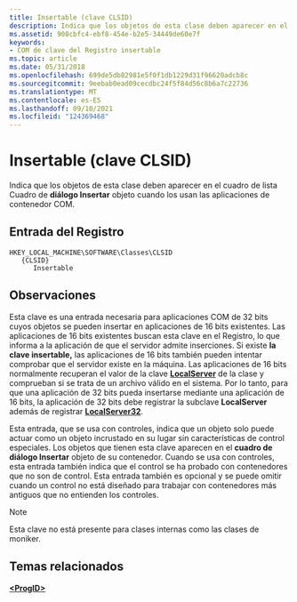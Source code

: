 ```yaml
---
title: Insertable (clave CLSID)
description: Indica que los objetos de esta clase deben aparecer en el cuadro de lista Cuadro de diálogo Insertar objeto cuando los usan las aplicaciones de contenedor COM.
ms.assetid: 908cbfc4-ebf8-454e-b2e5-34449de60e7f
keywords:
- COM de clave del Registro insertable
ms.topic: article
ms.date: 05/31/2018
ms.openlocfilehash: 699de5db82981e5f0f1db1229d31f96620adcb8c
ms.sourcegitcommit: 9eebab0ead09cecdbc24f5f84d56c8b6a7c22736
ms.translationtype: MT
ms.contentlocale: es-ES
ms.lasthandoff: 09/10/2021
ms.locfileid: "124369468"
---
```

# <a name="insertable-clsid-key"></a>Insertable (clave CLSID)

Indica que los objetos de esta clase deben aparecer en el cuadro de lista Cuadro de **diálogo Insertar** objeto cuando los usan las aplicaciones de contenedor COM.

## <a name="registry-entry"></a>Entrada del Registro

```
HKEY_LOCAL_MACHINE\SOFTWARE\Classes\CLSID
   {CLSID}
      Insertable
```

## <a name="remarks"></a>Observaciones

Esta clave es una entrada necesaria para aplicaciones COM de 32 bits cuyos objetos se pueden insertar en aplicaciones de 16 bits existentes. Las aplicaciones de 16 bits existentes buscan esta clave en el Registro, lo que informa a la aplicación de que el servidor admite inserciones. Si existe **la clave insertable,** las aplicaciones de 16 bits también pueden intentar comprobar que el servidor existe en la máquina. Las aplicaciones de 16 bits normalmente recuperan el valor de la clave [**LocalServer**](localserver.md) de la clase y comprueban si se trata de un archivo válido en el sistema. Por lo tanto, para que una aplicación de 32 bits pueda insertarse mediante una aplicación de 16 bits, la aplicación de 32 bits debe registrar la subclave **LocalServer** además de registrar [**LocalServer32**](localserver32.md).

Esta entrada, que se usa con controles, indica que un objeto solo puede actuar como un objeto incrustado en su lugar sin características de control especiales. Los objetos que tienen esta clave aparecen en el **cuadro de diálogo Insertar** objeto de su contenedor. Cuando se usa con controles, esta entrada también indica que el control se ha probado con contenedores que no son de control. Esta entrada también es opcional y se puede omitir cuando un control no está diseñado para trabajar con contenedores más antiguos que no entienden los controles.

> [!Note]  
> Esta clave no está presente para clases internas como las clases de moniker.

 

## <a name="related-topics"></a>Temas relacionados

<dl> <dt>

[**&lt;ProgID&gt;**](-progid--key.md)
</dt> </dl>

 

 




